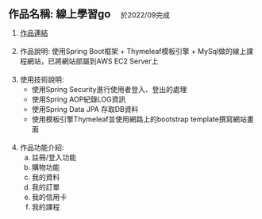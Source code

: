 <body>
    <div>
        <h2 style="display : inline; margin-right: 20px;">作品名稱: 線上學習go</h2><span>於2022/09完成</span>
    </div>
    <ol>
        <li>
            <a href="http://13.56.232.122:8080/">作品連結</a>
        </li>
        <br>
        <li>
            作品說明: 使用Spring Boot框架 + Thymeleaf模板引擎 + MySql做的線上課程網站，已將網站部屬到AWS EC2 Server上
        </li>
        <br>
        <li>
            使用技術說明:
            <ul>
                <li>使用Spring Security進行使用者登入、登出的處理</li>
                <li>使用Spring AOP紀錄LOG資訊</li>
                <li>使用Spring Data JPA 存取DB資料</li>
                <li>使用模板引擎Thymeleaf並使用網路上的bootstrap template撰寫網站畫面</li>
            </ul>
        </li>
        <br>
        <li>
            作品功能介紹: 
            <ol type="a">
                <li>註冊/登入功能</li>
                <li>購物功能</li>
                <li>我的資料</li>
                <li>我的訂單</li>
                <li>我的信用卡</li>
                <li>我的課程</li>
            </ol>
        </li>
    </ol>
</body>
